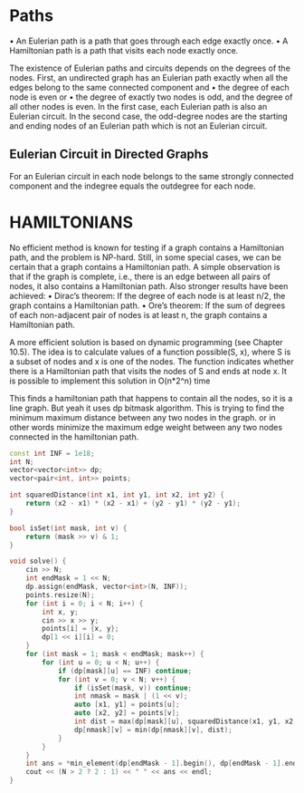 # Paths

• An Eulerian path is a path that goes through each edge exactly once.
• A Hamiltonian path is a path that visits each node exactly once.

The existence of Eulerian paths and circuits depends on the degrees of the nodes.
First, an undirected graph has an Eulerian path exactly when all the edges
belong to the same connected component and
• the degree of each node is even or
• the degree of exactly two nodes is odd, and the degree of all other nodes is
even.
In the first case, each Eulerian path is also an Eulerian circuit. In the second
case, the odd-degree nodes are the starting and ending nodes of an Eulerian path
which is not an Eulerian circuit.

## Eulerian Circuit in Directed Graphs

For an Eulerian circuit in each node belongs to the same strongly connected component
and the indegree equals the outdegree for each node.

# HAMILTONIANS

No efficient method is known for testing if a graph contains a Hamiltonian path,
and the problem is NP-hard. Still, in some special cases, we can be certain that a
graph contains a Hamiltonian path.
A simple observation is that if the graph is complete, i.e., there is an edge
between all pairs of nodes, it also contains a Hamiltonian path. Also stronger
results have been achieved:
• Dirac’s theorem: If the degree of each node is at least n/2, the graph
contains a Hamiltonian path.
• Ore’s theorem: If the sum of degrees of each non-adjacent pair of nodes is
at least n, the graph contains a Hamiltonian path.

A more efficient solution is based on dynamic programming (see Chapter
10.5). The idea is to calculate values of a function possible(S, x), where S is a
subset of nodes and x is one of the nodes. The function indicates whether there is
a Hamiltonian path that visits the nodes of S and ends at node x. It is possible to
implement this solution in O(n*2^n) time

This finds a hamiltonian path that happens to contain all the nodes, so it is a line graph.  But yeah it uses dp bitmask algorithm.
This is trying to find the minimum maximum distance between any two nodes in the graph.  or in other words minimize the maximum edge weight between any
two nodes connected in the hamiltonian path.

```cpp
const int INF = 1e18;
int N;
vector<vector<int>> dp;
vector<pair<int, int>> points;

int squaredDistance(int x1, int y1, int x2, int y2) {
    return (x2 - x1) * (x2 - x1) + (y2 - y1) * (y2 - y1);
}

bool isSet(int mask, int v) {
    return (mask >> v) & 1;
}

void solve() {
    cin >> N;
    int endMask = 1 << N;
    dp.assign(endMask, vector<int>(N, INF));
    points.resize(N);
    for (int i = 0; i < N; i++) {
        int x, y;
        cin >> x >> y;
        points[i] = {x, y};
        dp[1 << i][i] = 0;
    }
    for (int mask = 1; mask < endMask; mask++) {
        for (int u = 0; u < N; u++) {
            if (dp[mask][u] == INF) continue;
            for (int v = 0; v < N; v++) {
                if (isSet(mask, v)) continue;
                int nmask = mask | (1 << v);
                auto [x1, y1] = points[u];
                auto [x2, y2] = points[v];
                int dist = max(dp[mask][u], squaredDistance(x1, y1, x2, y2));
                dp[nmask][v] = min(dp[nmask][v], dist);
            }
        }
    }
    int ans = *min_element(dp[endMask - 1].begin(), dp[endMask - 1].end());
    cout << (N > 2 ? 2 : 1) << " " << ans << endl;
}
```
